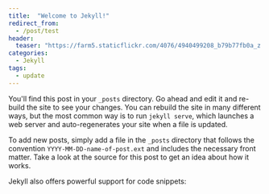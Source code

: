 ```yaml
---
title:  "Welcome to Jekyll!"
redirect_from:
  - /post/test
header:
  teaser: "https://farm5.staticflickr.com/4076/4940499208_b79b77fb0a_z.jpg"
categories: 
  - Jekyll
tags:
  - update
---
```


You'll find this post in your `_posts` directory. Go ahead and edit it and re-build the site to see your changes. You can rebuild the site in many different ways, but the most common way is to run `jekyll serve`, which launches a web server and auto-regenerates your site when a file is updated.

To add new posts, simply add a file in the `_posts` directory that follows the convention `YYYY-MM-DD-name-of-post.ext` and includes the necessary front matter. Take a look at the source for this post to get an idea about how it works.

Jekyll also offers powerful support for code snippets:
